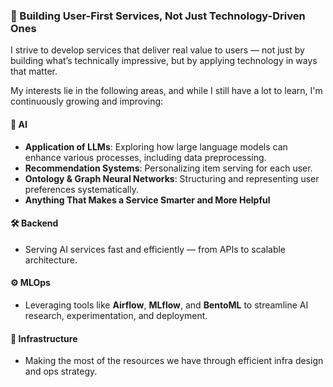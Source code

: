 ### 🌟 Building User-First Services, Not Just Technology-Driven Ones

I strive to develop services that deliver real value to users — not just by building what’s technically impressive, but by applying technology in ways that matter.

My interests lie in the following areas, and while I still have a lot to learn, I'm continuously growing and improving:

#### 🧠 AI
- **Application of LLMs**: Exploring how large language models can enhance various processes, including data preprocessing.
- **Recommendation Systems**: Personalizing item serving for each user.
- **Ontology & Graph Neural Networks**: Structuring and representing user preferences systematically.
- **Anything That Makes a Service Smarter and More Helpful**

#### 🛠️ Backend
- Serving AI services fast and efficiently — from APIs to scalable architecture.

#### ⚙️ MLOps
- Leveraging tools like **Airflow**, **MLflow**, and **BentoML** to streamline AI research, experimentation, and deployment.

#### 🧱 Infrastructure
- Making the most of the resources we have through efficient infra design and ops strategy.
